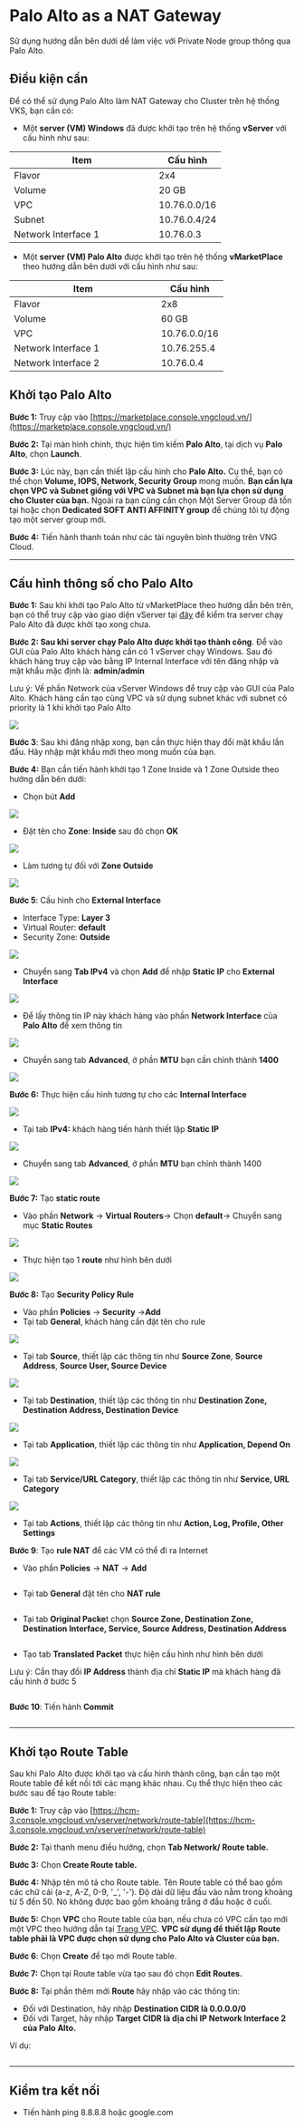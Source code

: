 # Palo Alto as a NAT Gateway

Sử dụng hướng dẫn bên dưới dể làm việc với Private Node group thông qua Palo Alto.

## Điều kiện cần

Để có thể sử dụng Palo Alto làm NAT Gateway cho Cluster trên hệ thống VKS, bạn cần có:

* Một **server (VM) Windows** đã được khởi tạo trên hệ thống **vServer** với cấu hình như sau:

<table><thead><tr><th width="240">Item</th><th>Cấu hình</th></tr></thead><tbody><tr><td>Flavor</td><td>2x4</td></tr><tr><td>Volume</td><td>20 GB</td></tr><tr><td>VPC</td><td>10.76.0.0/16</td></tr><tr><td>Subnet</td><td>10.76.0.4/24</td></tr><tr><td>Network Interface 1</td><td>10.76.0.3</td></tr></tbody></table>

* Một **server (VM) Palo Alto** được khởi tạo trên hệ thống **vMarketPlace** theo hướng dẫn bên dưới với cấu hình như sau:

<table><thead><tr><th width="244">Item</th><th>Cấu hình</th></tr></thead><tbody><tr><td>Flavor</td><td>2x8</td></tr><tr><td>Volume</td><td>60 GB</td></tr><tr><td>VPC</td><td>10.76.0.0/16</td></tr><tr><td>Network Interface 1</td><td>10.76.255.4</td></tr><tr><td>Network Interface 2</td><td>10.76.0.4</td></tr></tbody></table>

## Khởi tạo Palo Alto <a href="#toc165621057" id="toc165621057"></a>

**Bước 1:** Truy cập vào [https://marketplace.console.vngcloud.vn/](https://marketplace.console.vngcloud.vn/)

**Bước 2:** Tại màn hình chính, thực hiện tìm kiếm **Palo Alto**, tại dịch vụ **Palo Alto**, chọn **Launch**.

**Bước 3:** Lúc này, bạn cần thiết lập cấu hình cho **Palo Alto.** Cụ thể, bạn có thể chọn **Volume, IOPS, Network, Security Group** mong muốn. **Bạn cần lựa chọn VPC và Subnet giống với VPC và Subnet mà bạn lựa chọn sử dụng cho Cluster của bạn.** Ngoài ra bạn cũng cần chọn Một Server Group đã tồn tại hoặc chọn **Dedicated SOFT ANTI AFFINITY group** để chúng tôi tự động tạo một server group mới.

**Bước 4:** Tiến hành thanh toán như các tài nguyên bình thường trên VNG Cloud.&#x20;

***

## Cấu hình thông số cho Palo Alto <a href="#toc165621058" id="toc165621058"></a>

**Bước 1:** Sau khi khởi tạo Palo Alto từ vMarketPlace theo hướng dẫn bên trên, bạn có thể truy cập vào giao diện vServer tại [đây](https://hcm-3.console.vngcloud.vn/vserver/v-server/cloud-server) để kiểm tra server chạy Palo Alto đã được khởi tạo xong chưa.

**Bước 2: Sau khi server chạy Palo Alto được khởi tạo thành công**. Để vào GUI của Palo Alto khách hàng cần có 1 vServer chạy Windows. Sau đó khách hàng truy cập vào bằng IP Internal Interface với tên đăng nhập và mật khẩu mặc định là: **admin/admin**

Lưu ý: Về phần Network của vServer Windows để truy cập vào GUI của Palo Alto. Khách hàng cần tạo cùng VPC và sử dụng subnet khác với subnet có priority là 1 khi khởi tạo Palo Alto

![](<../../../.gitbook/assets/3 (1).png>)

**Bước 3**: Sau khi đăng nhập xong, bạn cần thực hiện thay đổi mật khẩu lần đầu. Hãy nhập mật khẩu mới theo mong muốn của bạn.

**Bước 4:** Bạn cần tiến hành khởi tạo 1 Zone Inside và 1 Zone Outside theo hướng dẫn bên dưới:

* Chọn bút **Add**

![](<../../../.gitbook/assets/4 (1).png>)

* Đặt tên cho **Zone**: **Inside** sau đó chọn **OK**

![](<../../../.gitbook/assets/5 (1).png>)

* Làm tương tự đối với **Zone Outside**

![](<../../../.gitbook/assets/6 (1).png>)

**Bước 5**: Cấu hình cho **External Interface**

* Interface Type: **Layer 3**
* Virtual Router: **default**
* Security Zone: **Outside**

![](<../../../.gitbook/assets/7 (1).png>)

* Chuyển sang **Tab IPv4** và chọn **Add** để nhập **Static IP** cho **External Interface**

![](../../../.gitbook/assets/8.png)

* Để lấy thông tin IP này khách hàng vào phần **Network Interface** của **Palo Alto** để xem thông tin

![](../../../.gitbook/assets/9.png)

* Chuyển sang tab **Advanced**, ở phần **MTU** bạn cần chỉnh thành **1400**

![](../../../.gitbook/assets/10.png)

**Bước 6:** Thực hiện cấu hình tương tự cho các **Internal Interface**

![](../../../.gitbook/assets/11.png)

* Tại tab **IPv4:** khách hàng tiến hành thiết lập **Static IP**

![](../../../.gitbook/assets/12.png)

* Chuyển sang tab **Advanced**, ở phần **MTU** bạn chỉnh thành 1400

![](../../../.gitbook/assets/13.png)

**Bước 7:** Tạo **static route**

* Vào phần **Network** -> **Virtual Routers**-> Chọn **default**-> Chuyển sang mục **Static Routes**

![](../../../.gitbook/assets/14.png)

* Thực hiện tạo 1 **route** như hình bên dưới

![](../../../.gitbook/assets/15.png)

**Bước 8:** Tạo **Security Policy Rule**

* Vào phần **Policies** -> **Security** ->**Add**
* Tại tab **General**, khách hàng cần đặt tên cho rule

![](../../../.gitbook/assets/16.png)

* Tại tab **Source**, thiết lập các thông tin như **Source Zone**, **Source Address**, **Source User, Source Device**

![](../../../.gitbook/assets/17.png)

* Tại tab **Destination**, thiết lập các thông tin như **Destination Zone, Destination Address, Destination Device**

![](../../../.gitbook/assets/18.png)

* Tại tab **Application**, thiết lập các thông tin như **Application, Depend On**

![](../../../.gitbook/assets/19.png)

* Tại tab **Service/URL Category**, thiết lập các thông tin như **Service, URL Category**

![](../../../.gitbook/assets/20.png)

* Tại tab **Actions**, thiết lập các thông tin như **Action, Log, Profile, Other Settings**

**Bước 9**: Tạo **rule NAT** để các VM có thể đi ra Internet

* Vào phần **Policies** -> **NAT** -> **Add**

<figure><img src="../../../.gitbook/assets/1.png" alt=""><figcaption></figcaption></figure>

* Tại tab **General** đặt tên cho **NAT rule**

<figure><img src="../../../.gitbook/assets/2.png" alt=""><figcaption></figcaption></figure>

* Tại tab **Original Packe**t chọn **Source Zone, Destination Zone, Destination Interface, Service, Source Address, Destination Address**

<figure><img src="../../../.gitbook/assets/3.png" alt=""><figcaption></figcaption></figure>

* Tạo tab **Translated Packet** thực hiện cấu hình như hình bên dưới

Lưu ý: Cần thay đổi **IP Address** thành địa chỉ **Static IP** mà khách hàng đã cấu hình ở bước 5

<figure><img src="../../../.gitbook/assets/4.png" alt=""><figcaption></figcaption></figure>

**Bước 10**: Tiến hành **Commit**

<figure><img src="../../../.gitbook/assets/5.png" alt=""><figcaption></figcaption></figure>

***

## Khởi tạo Route Table <a href="#khoitaomotpublicclustervoiprivatenodegroup-khoitaoroutetable" id="khoitaomotpublicclustervoiprivatenodegroup-khoitaoroutetable"></a>

Sau khi Palo Alto được khởi tạo và cấu hình thành công, bạn cần tạo một Route table để kết nối tới các mạng khác nhau. Cụ thể thực hiện theo các bước sau để tạo Route table:

**Bước 1:** Truy cập vào [https://hcm-3.console.vngcloud.vn/vserver/network/route-table](https://hcm-3.console.vngcloud.vn/vserver/network/route-table)

**Bước 2:** Tại thanh menu điều hướng, chọn **Tab Network/ Route table.**

**Bước 3:** Chọn **Create Route table.**&#x20;

**Bước 4:** Nhập tên mô tả cho Route table. Tên Route table có thể bao gồm các chữ cái (a-z, A-Z, 0-9, '\_', '-'). Độ dài dữ liệu đầu vào nằm trong khoảng từ 5 đến 50. Nó không được bao gồm khoảng trắng ở đầu hoặc ở cuối.

**Bước 5:** Chọn **VPC** cho Route table của bạn, nếu chưa có VPC cần tạo mới một VPC theo hướng dẫn tại [Trang VPC](https://docs.vngcloud.vn/pages/viewpage.action?pageId=49648039). **VPC sử dụng để thiết lập Route table phải là VPC được chọn sử dụng cho Palo Alto và Cluster của bạn.**

**Bước 6**: Chọn **Create** để tạo mới Route table.

**Bước 7:** Chọn <img src="https://docs-admin.vngcloud.vn/download/thumbnails/73762068/image2024-4-16_15-40-3.png?version=1&#x26;modificationDate=1713256805000&#x26;api=v2" alt="" data-size="line">tại Route table vừa tạo sau đó chọn **Edit Routes.**

**Bước 8:** Tại phần thêm mới **Route** hãy nhập vào các thông tin:&#x20;

* Đối với Destination, hãy nhập **Destination CIDR là 0.0.0.0/0**
* Đối với Target, hãy nhập **Target CIDR là địa chỉ IP Network Interface 2 của Palo Alto.**

Ví dụ:

<figure><img src="../../../.gitbook/assets/image (31).png" alt=""><figcaption></figcaption></figure>

***

## **Kiểm tra kết nối**

* Tiến hành ping 8.8.8.8 hoặc google.com

<figure><img src="../../../.gitbook/assets/7.png" alt=""><figcaption></figcaption></figure>
